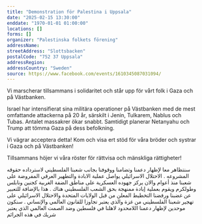 ```yaml
---
title: "Demonstration för Palestina i Uppsala"
date: "2025-02-15 13:30:00"
enddate: "1970-01-01 01:00:00"
locations: []
forms: []
organizer: "Palestinska folkets förening"
addressName: 
streetAddress: "Slottsbacken"
postalCode: "752 37 Uppsala"
addressRegion:
addressCountry: "Sweden"
source: https://www.facebook.com/events/1610345087031094/
---
```

Vi marscherar tillsammans i solidaritet och står upp för vårt folk i Gaza och på Västbanken.

Israel har intensifierat sina militära operationer på Västbanken med de mest omfattande attackerna på 20 år, särskilt i Jenin, Tulkarem, Nablus och Tubas. Antalet massakrer ökar snabbt. 
Samtidigt planerar Netanyahu och Trump att tömma Gaza på dess befolkning.

Vi vägrar acceptera detta! 
Kom och visa ert stöd för våra bröder och systrar i Gaza och på Västbanken!

Tillsammans höjer vi våra röster för rättvisa och mänskliga rättigheter!

سنتظاهر معا لإظهار دعمنا وتضامنا ووقوفنا بجانب شعبنا الفلسطيني لاسترداده حقوقه المشروعه .
الاحتلال الاسرائيلي يواصل عملية الابادة والتطهير العرقي المفروضة على شعبنا منذ أعوام والان يركز جهوده العسكرية على مناطق الضفة الغربية كجنين ونابلس وطولكرم ويقوم بعملية إبادة ممنهجة بحق الشعب الفلسطيني هناك .
هذا بالإضافة للتعبير عن غضبنا ورفضنا التخطيط المعلن من قبل الولايات المتحدة والاحتلال الاسرائيلي على تهجير شعبنا الفلسطيني من غزة والذي يعتبر تجاوزا للقانون العالمي والإنساني .
سنكون موحدين لإظهار دعمنا اللامحدود لاهلنا في فلسطين وضد الصمت العالمي الذي يعتبر شريك في هذه الجرائم 
